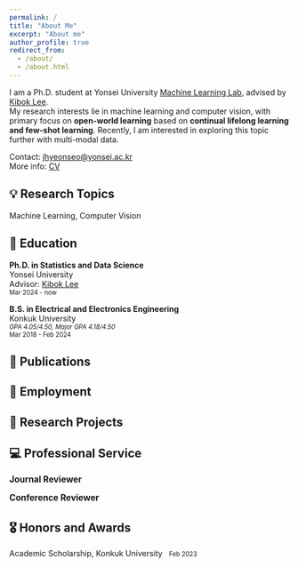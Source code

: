 ```yaml
---
permalink: /
title: "About Me"
excerpt: "About me"
author_profile: true
redirect_from: 
  - /about/
  - /about.html
---
```

I am a Ph.D. student at Yonsei University [Machine Learning Lab](https://ml.yonsei.ac.kr/), advised by [Kibok Lee](https://sites.google.com/site/kibok90).  
My research interests lie in machine learning and computer vision, with primary focus on **open-world learning** based on **continual lifelong learning and few-shot learning**. 
Recently, I am interested in exploring this topic further with multi-modal data.  
  
Contact: jhyeonseo@yonsei.ac.kr  
More info: [CV](https://jhyeonseo.github.io/files/CV_Hyeonseo_Jang.pdf)  
  
💡 Research Topics
------
Machine Learning, Computer Vision  
  
📖 Education
------
**Ph.D. in Statistics and Data Science**  
Yonsei University  
Advisor: [Kibok Lee](https://sites.google.com/site/kibok90)  
<span style="font-size:80%">Mar 2024 - now  </span>  
  
**B.S. in Electrical and Electronics Engineering**  
Konkuk University  
<span style="font-size:80%">*GPA 4.05/4.50, Major GPA 4.18/4.50*  </span>  
<span style="font-size:80%">Mar 2018 - Feb 2024  </span>  
  
📝 Publications
------
  
  
  
  
  
💼 Employment
------
  
  
  
  
  
📌 Research Projects
------
  
  
  

  
💻 Professional Service
------
<span style="font-size:110%">**Journal Reviewer**  </span>  
  
<span style="font-size:110%">**Conference Reviewer**  </span>  
  
🎖 Honors and Awards  
------
Academic Scholarship, Konkuk University&nbsp;&nbsp;&nbsp;<span style="font-size:80%">Feb 2023  </span>  
